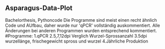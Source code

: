 ## Asparagus-Data-Plot
Bachelorthesis, Pythoncode
Die Programme sind meist einen recht ähnlich Code und AUfbau, daher wurde nur 'qPCR' vollständig auskommentiert.
Alle Änderungen bei anderen Programmen wurden entsprechend kommentiert.
#Programme:
1.qPCR
2.5,7,12dpi Verglich Wurzel-Sprossanzahl
3.5dpi wurzellänge, frischegewicht spross und wurzel
4.Jährliche Produktion
